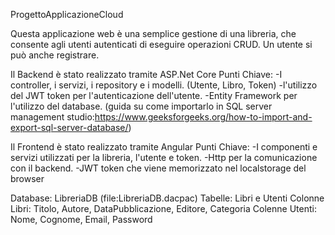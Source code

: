 ProgettoApplicazioneCloud

Questa applicazione web è una semplice gestione di una libreria, che consente agli utenti autenticati di eseguire operazioni CRUD.
Un utente si può anche registrare.

Il Backend è stato realizzato tramite ASP.Net Core
Punti Chiave:
-I controller, i servizi, i repository e i modelli. (Utente, Libro, Token)
-l'utilizzo del JWT token per l'autenticazione dell'utente. 
-Entity Framework per l'utilizzo del database. (guida su come importarlo in SQL server management studio:https://www.geeksforgeeks.org/how-to-import-and-export-sql-server-database/)

Il Frontend è stato realizzato tramite Angular
Punti Chiave:
-I componenti e servizi utilizzati per la libreria, l'utente e token.
-Http per la comunicazione con il backend.
-JWT token che viene memorizzato nel localstorage del browser

Database:
LibreriaDB (file:LibreriaDB.dacpac)
Tabelle: Libri e Utenti
Colonne Libri: Titolo, Autore, DataPubblicazione, Editore, Categoria
Colenne Utenti: Nome, Cognome, Email, Password